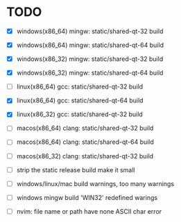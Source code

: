 # TODO

- [x] windows(x86_64) mingw: static/shared-qt-32 build
- [x] windows(x86_64) mingw: static/shared-qt-64 build
- [x] windows(x86_32) mingw: static/shared-qt-32 build
- [x] windows(x86_32) mingw: static/shared-qt-64 build
- [ ] linux(x86_64) gcc: static/shared-qt-32 build
- [x] linux(x86_64) gcc: static/shared-qt-64 build
- [x] linux(x86_32) gcc: static/shared-qt-32 build
- [ ] macos(x86_64) clang: static/shared-qt-32 build
- [ ] macos(x86_64) clang: static/shared-qt-64 build
- [ ] macos(x86_32) clang: static/shared-qt-32 build

- [ ] strip the static release build make it small
- [ ] windows/linux/mac build warnings, too many warnings
- [ ] windows mingw build 'WIN32' redefined warings
- [ ] nvim: file name or path have none ASCII char error